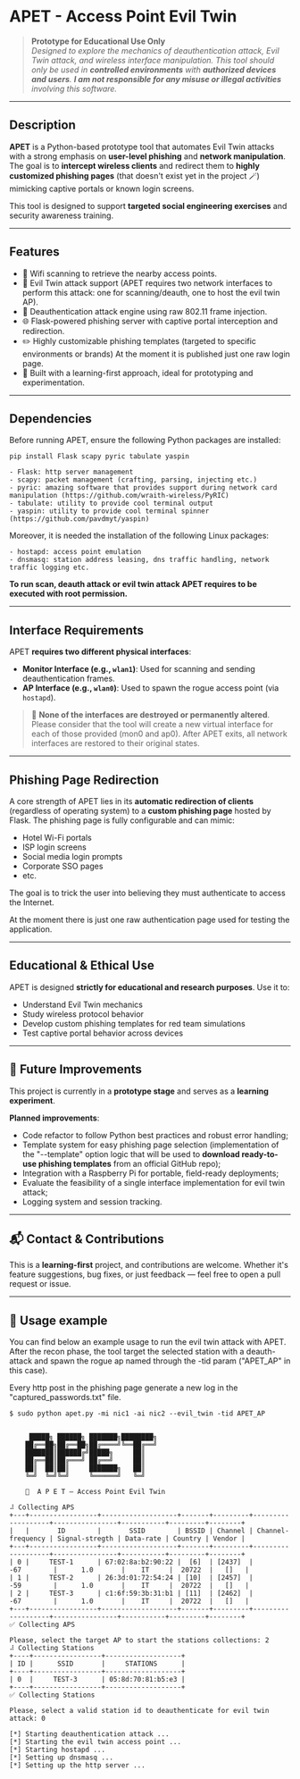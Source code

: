 
# APET - Access Point Evil Twin

> **Prototype for Educational Use Only**  
> _Designed to explore the mechanics of deauthentication attack, Evil Twin attack, and wireless interface manipulation. This tool should only be used in **controlled environments** with **authorized devices and users**. **I am not responsible for any misuse or illegal activities** involving this software._

---
##  Description

**APET** is a Python-based prototype tool that automates Evil Twin attacks with a strong emphasis on **user-level phishing** and **network manipulation**. The goal is to **intercept wireless clients** and redirect them to **highly customized phishing pages** (that doesn't exist yet in the project 🪄) mimicking captive portals or known login screens.

This tool is designed to support **targeted social engineering exercises** and security awareness training. 

---
## Features

- 🛜 Wifi scanning to retrieve the nearby access points.
- 📡 Evil Twin attack support (APET requires two network interfaces to perform this attack: one for scanning/deauth, one to host the evil twin AP).
- 🎯 Deauthentication attack engine using raw 802.11 frame injection.
- 🌐 Flask-powered phishing server with captive portal interception and redirection.
- ✏️ Highly customizable phishing templates (targeted to specific environments or brands) At the moment it is published just one raw login page. 
- 🧪 Built with a learning-first approach, ideal for prototyping and experimentation. 

---
## Dependencies

Before running APET, ensure the following Python packages are installed:

```
pip install Flask scapy pyric tabulate yaspin

- Flask: http server management
- scapy: packet management (crafting, parsing, injecting etc.)
- pyric: amazing software that provides support during network card manipulation (https://github.com/wraith-wireless/PyRIC)
- tabulate: utility to provide cool terminal output
- yaspin: utility to provide cool terminal spinner (https://github.com/pavdmyt/yaspin)
```

Moreover, it is needed the installation of the following Linux packages:

```
- hostapd: access point emulation
- dnsmasq: station address leasing, dns traffic handling, network traffic logging etc.
```

**To run scan, deauth attack or evil twin attack APET requires to be executed with root permission.**

---
## Interface Requirements

APET **requires two different physical interfaces**:

- **Monitor Interface (e.g., `wlan1`)**: Used for scanning and sending deauthentication frames. 
- **AP Interface (e.g., `wlan0`)**: Used to spawn the rogue access point (via `hostapd`).

> 🛑 **None of the interfaces are destroyed or permanently altered**. Please consider that the tool will create a new virtual interface for each of those provided (mon0 and ap0). After APET exits, all network interfaces are restored to their original states.

---
## Phishing Page Redirection

A core strength of APET lies in its **automatic redirection of clients** (regardless of operating system) to a **custom phishing page** hosted by Flask. The phishing page is fully configurable and can mimic:

- Hotel Wi-Fi portals
- ISP login screens
- Social media login prompts
- Corporate SSO pages
- etc.

The goal is to trick the user into believing they must authenticate to access the Internet.

At the moment there is just one raw authentication page used for testing the application.


---
## Educational & Ethical Use

APET is designed **strictly for educational and research purposes**. Use it to:

- Understand Evil Twin mechanics
- Study wireless protocol behavior
- Develop custom phishing templates for red team simulations
- Test captive portal behavior across devices

---
## 🧱 Future Improvements

This project is currently in a **prototype stage** and serves as a **learning experiment**.

**Planned improvements**:

- Code refactor to follow Python best practices and robust error handling;
- Template system for easy phishing page selection (implementation of the "--template" option logic that will be used to **download ready-to-use phishing templates** from an official GitHub repo);
- Integration with a Raspberry Pi for portable, field-ready deployments;
- Evaluate the feasibility of a single interface implementation for evil twin attack; 
- Logging system and session tracking.

---
## 📬 Contact & Contributions

This is a **learning-first** project, and contributions are welcome. Whether it's feature suggestions, bug fixes, or just feedback — feel free to open a pull request or issue.

---
## 🧠 Usage example

You can find below an example usage to run the evil twin attack with APET. After the recon phase, the tool target the selected station with a deauth-attack and spawn the rogue ap named through the -tid param ("APET_AP" in this case).

Every http post in the phishing page generate a new log in the "captured_passwords.txt" file. 

```
$ sudo python apet.py -mi nic1 -ai nic2 --evil_twin -tid APET_AP


     █████╗ ██████╗ ███████╗████████╗
    ██╔══██╗██╔══██╗██╔════╝╚══██╔══╝
    ███████║██████╔╝█████╗     ██║   
    ██╔══██║██╔═══╝ ██╔══╝     ██║   
    ██║  ██║██║     ███████╗   ██║   
    ╚═╝  ╚═╝╚═╝     ╚══════╝   ╚═╝    
    
    🦎  A P E T – Access Point Evil Twin
    
⠼ Collecting APS
+---+-----------------+-------------------+-------+---------+-------------------+----------------+-----------+---------+--------+
|   |       ID        |       SSID        | BSSID | Channel | Channel-frequency | Signal-stregth | Data-rate | Country | Vendor |
+---+-----------------+-------------------+-------+---------+-------------------+----------------+-----------+---------+--------+
| 0 |     TEST-1      | 67:02:8a:b2:90:22 |  [6]  | [2437]  |        -67        |      1.0       |    IT     |  20722  |   []   |
| 1 |     TEST-2      | 26:3d:01:72:54:24 | [10]  | [2457]  |        -59        |      1.0       |    IT     |  20722  |   []   |
| 2 |     TEST-3      | c1:6f:59:3b:31:b1 | [11]  | [2462]  |        -67        |      1.0       |    IT     |  20722  |   []   |
+---+-----------------+-------------------+-------+---------+-------------------+----------------+-----------+---------+--------+
✅ Collecting APS

Please, select the target AP to start the stations collections: 2
⠼ Collecting Stations
+----+-----------------+-------------------+
| ID |      SSID       |     STATIONS      |
+----+-----------------+-------------------+
| 0  |     TEST-3      | 05:8d:70:81:b5:e3 |
+----+-----------------+-------------------+
✅ Collecting Stations

Please, select a valid station id to deauthenticate for evil twin attack: 0

[*] Starting deauthentication attack ...
[*] Starting the evil twin access point ...
[*] Starting hostapd ...
[*] Setting up dnsmasq ...
[*] Setting up the http server ...
 
```


